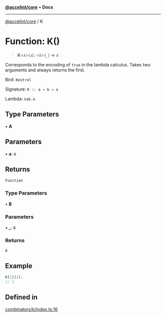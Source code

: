 [**@accelint/core**](../README.md) • **Docs**

***

[@accelint/core](../README.md) / K

# Function: K()

> **K**\<`A`\>(`a`): \<`B`\>(`_`) => `A`

Corresponds to the encoding of `true` in the lambda calculus.
Takes two arguments and always returns the first.

Bird: `Kestrel`

Signature: `K :: a → b → a`

Lambda: `λab.a`

## Type Parameters

• **A**

## Parameters

• **a**: `A`

## Returns

`Function`

### Type Parameters

• **B**

### Parameters

• **\_**: `B`

### Returns

`A`

## Example

```ts
K(1)(2);
// 1
```

## Defined in

[combinators/k/index.ts:16](https://github.com/gohypergiant/standard-toolkit/blob/258694cea8ed8bbd956b3cf5da47c2c9debcf127/packages/core/src/combinators/k/index.ts#L16)
